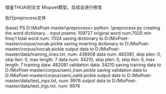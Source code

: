 借鉴THUAI的论文  Mixpoet模型，后续会进行修改



执行preprocess文件

(base) PS D:\MixPoet-master\preprocess> python .\preprocess.py
creating the word dictionary...
input poems: 109727
original word num:7020
min freq:1
total word num: 7024
saving dictionary to D:/MixPoet-master/corpus/vocab.pickle
saving inverting dictionary to D:/MixPoet-master/corpus/ivocab.pickle
output data to D:/MixPoet-master/data/training_lines.txt, num: 438908
data num: 482081, skip plen: 0, skip llen: 0, max length: 7
data num: 34210, skip plen: 0, skip llen: 0, max length: 7
training data: 482081
validation data: 34210
saving training data to D:/MixPoet-master/corpus/semi_train.pickle
saving validation data to D:/MixPoet-master/corpus/semi_valid.pickle
output data to D:/MixPoet-master/data/test_inps.txt, num: 9976
output data to D:/MixPoet-master/data/test_trgs.txt, num: 9976
